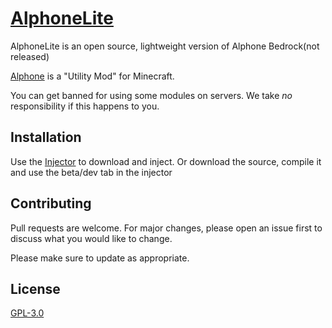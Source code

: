 # [AlphoneLite](https://alphoneclient.ml)

AlphoneLite is an open source, lightweight version of Alphone Bedrock(not released)

[Alphone](https://alphoneclient.ml) is a "Utility Mod" for Minecraft.

You can get banned for using some modules on servers. We take *no* responsibility if this happens to you.

## Installation

Use the [Injector](https://github.com/AlphoneClient/AlphoneInjector/releases/latest) to download and inject. Or download the source, compile it and use the beta/dev tab in the injector

## Contributing
Pull requests are welcome. For major changes, please open an issue first to discuss what you would like to change.

Please make sure to update as appropriate.

## License
[GPL-3.0](https://choosealicense.com/licenses/gpl-3.0/)
